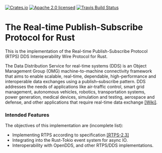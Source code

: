 [![Crates.io][crates-badge]][crates-url]
[![Apache 2.0 licensed][licence-badge]][licence-url]
[![Travis Build Status][travis-badge]][travis-url]

# The Real-time Publish-Subscribe Protocol for Rust

This is the implementation of the Real-time Publish-Subscribe Protocol (RTPS) DDS Interoperability Wire Protocol for Rust.

The Data Distribution Service for real-time systems (DDS) is an Object Management Group (OMG) machine-to-machine connectivity framework that aims to enable scalable, real-time, dependable, high-performance and interoperable data exchanges using a publish–subscribe pattern. DDS addresses the needs of applications like air-traffic control, smart grid management, autonomous vehicles, robotics, transportation systems, power generation, medical devices, simulation and testing, aerospace and defense, and other applications that require real-time data exchange [[Wiki]][wiki-dds-url].

### Intended Features
The objectives of this implementation are (incomplete list):
* Implementing RTPS according to specification [[RTPS-2.3]][omg-rtps-url]
* Integrating into the Rust-Tokio event system for async IO.
* Interoperability with OpenDDS, and other RTPS/DDS implementations.

[crates-badge]: https://img.shields.io/crates/v/rtps-rs.svg
[crates-url]: https://crates.io/crates/rtps-rs
[licence-badge]: https://img.shields.io/badge/License-Apache%202.0-blue.svg
[licence-url]: LICENSE.md
[travis-badge]: https://travis-ci.com/Klapeyron/rtps-rs.svg?branch=master
[travis-url]: https://travis-ci.com/Klapeyron/rtps-rs
[wiki-dds-url]: https://en.wikipedia.org/wiki/Data_Distribution_Service
[omg-rtps-url]: https://www.omg.org/spec/DDSI-RTPS/2.3
